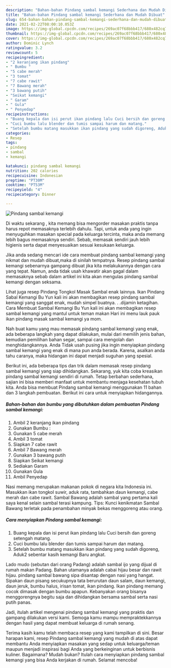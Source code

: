 ```yaml
---
description: "Bahan-bahan Pindang sambal kemangi Sederhana dan Mudah Dibuat"
title: "Bahan-bahan Pindang sambal kemangi Sederhana dan Mudah Dibuat"
slug: 654-bahan-bahan-pindang-sambal-kemangi-sederhana-dan-mudah-dibuat
date: 2021-02-22T08:00:10.053Z
image: https://img-global.cpcdn.com/recipes/269ac07f68bbb417/680x482cq70/pindang-sambal-kemangi-foto-resep-utama.jpg
thumbnail: https://img-global.cpcdn.com/recipes/269ac07f68bbb417/680x482cq70/pindang-sambal-kemangi-foto-resep-utama.jpg
cover: https://img-global.cpcdn.com/recipes/269ac07f68bbb417/680x482cq70/pindang-sambal-kemangi-foto-resep-utama.jpg
author: Dominic Lynch
ratingvalue: 3.2
reviewcount: 5
recipeingredient:
- "2 keranjang ikan pindang"
- " Bumbu "
- "5 cabe merah"
- "3 tomat"
- "7 cabe rawit"
- "7 Bawang merah"
- "3 bawang putih"
- "Seikat kemangi"
- " Garam"
- " Gula"
- " Penyedap"
recipeinstructions:
- "Buang kepala dan isi perut ikan pindang lalu Cuci bersih dan goreng setengah matang."
- "Cuci bumbu lalu blender dan tumis sampai harum dan matang."
- "Setelah bumbu matang masukkan ikan pindang yang sudah digoreng, Aduk2 sebentar kasih kemangi Baru angkat."
categories:
- Resep
tags:
- pindang
- sambal
- kemangi

katakunci: pindang sambal kemangi 
nutrition: 202 calories
recipecuisine: Indonesian
preptime: "PT30M"
cooktime: "PT53M"
recipeyield: "4"
recipecategory: Dinner

---
```



![Pindang sambal kemangi](https://img-global.cpcdn.com/recipes/269ac07f68bbb417/680x482cq70/pindang-sambal-kemangi-foto-resep-utama.jpg)

Di waktu  sekarang , kita memang bisa mengorder masakan praktis tanpa harus repot memasaknya terlebih dahulu. Tapi, untuk anda yang ingin menyuguhkan masakan special pada keluarga tercinta, maka anda memang lebih bagus memasaknya sendiri. Sebab, memasak sendiri jauh lebih higienis serta dapat menyesuaikan sesuai kesukaan keluarga.

Jika anda sedang mencari ide cara membuat pindang sambal kemangi yang nikmat dan mudah dibuat,maka di sinilah tempatnya. Resep pindang sambal kemangi  sebenarnya gampang dibuat jika kita melakukannya dengan cara yang tepat. Namun, anda tidak usah khawatir akan gagal dalam memasaknya 
sebab dalam artikel ini kita akan mengulas pindang sambal kemangi dengan seksama.  

Lihat juga resep Pindang Tongkol Masak Sambal enak lainnya. Ikan Pindang Sabal Kemangi Bu Yun kali ini akan membagikan resep pindang sambal kemangi yang sanggat enak, mudah simpel buatnya. . .dijamin ketagihan. Cara Membuat Sambal Kemangi Bu Yun kali ini akan membagikan resep sambal kemangi yang mantul untuk teman makan Hari ini menu lauk pauk ikan pindang masak sambal kemangi ya mom.

Nah buat kamu yang mau memasak pindang sambal kemangi yang enak, ada beberapa langkah yang dapat dilakukan, mulai dari memilih jenis bahan, kemudian pemilihan bahan segar, sampai cara mengolah dan menghidangkannya. Anda Tidak usah pusing jika ingin menyiapkan pindang sambal kemangi yang enak di mana pun anda berada. Karena, asalkan anda  tahu caranya, maka hidangan ini dapat menjadi suguhan yang spesial.

Berikut ini, ada beberapa tips dan trik dalam memasak resep pindang sambal kemangi yang siap dihidangkan. Sekarang, yuk kita coba kreasikan pindang sambal kemangi sendiri di rumah. Tetap berbahan sederhana, sajian ini bisa memberi manfaat untuk membantu menjaga kesehatan tubuh kita. Anda bisa membuat Pindang sambal kemangi menggunakan 11 bahan dan 3 langkah pembuatan. Berikut ini cara untuk menyiapkan hidangannya.

<!--inarticleads1-->

##### Bahan-bahan dan bumbu yang dibutuhkan dalam pembuatan Pindang sambal kemangi:

1. Ambil 2 keranjang ikan pindang
1. Gunakan  Bumbu :
1. Gunakan 5 cabe merah
1. Ambil 3 tomat
1. Siapkan 7 cabe rawit
1. Ambil 7 Bawang merah
1. Gunakan 3 bawang putih
1. Siapkan Seikat kemangi
1. Sediakan  Garam
1. Gunakan  Gula
1. Ambil  Penyedap


Nasi memang merupakan makanan pokok di negara kita Indonesia ini. Masukkan ikan tongkol suwir, aduk rata, tambahkan daun kemangi, cabe merah dan cabe rawit. Sambal Bawang adalah sambal yang pertama kali saya kenal selain sambal terasi kampung. Tips: Kunci kenikmatan Sambal Bawang terletak pada penambahan minyak bekas menggoreng atau orang. 

<!--inarticleads2-->

##### Cara menyiapkan Pindang sambal kemangi:

1. Buang kepala dan isi perut ikan pindang lalu Cuci bersih dan goreng setengah matang.
1. Cuci bumbu lalu blender dan tumis sampai harum dan matang.
1. Setelah bumbu matang masukkan ikan pindang yang sudah digoreng, Aduk2 sebentar kasih kemangi Baru angkat.


Lado mudo (sebutan dari orang Padang) adalah sambal ijo yang dijual di rumah makan Padang. Bahan utamanya adalah cabai hijau besar dan rawit hijau. pindang sambal bawang sipa disantap dengan nasi yang hangat. Sipakan daun pisang secukupnya tata berurutan daun salam, daun kemangi, daun jeruk, bumbu halus, irisan tomat, ikan pindang. Ikan pindang memang cocok dimasak dengan bumbu apapun. Kebanyakan orang bisanya menggorengnya begitu saja dan dihidangkan bersama sambal serta nasi putih panas. 

Jadi, itulah artikel mengenai  pindang sambal kemangi  yang praktis dan gampang dilakukan versi kami. Semoga kamu mampu mempraktekkannya dengan hasil yang dapat membuat keluarga di rumah senang. 

Terima kasih kamu telah membaca resep yang kami tampilkan di sini. Besar harapan kami, resep  Pindang sambal kemangi yang mudah di atas dapat membantu Anda menyiapkan masakan yang sedap untuk keluarga/teman maupun menjadi inspirasi bagi Anda yang berkeinginan untuk berbisnis kuliner. Bagaimana? Mudah bukan? Itulah cara menyiapkan pindang sambal kemangi yang bisa Anda kerjakan di rumah. Selamat mencoba!

